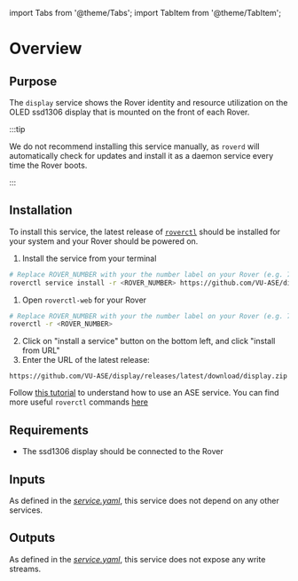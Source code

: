 import Tabs from '@theme/Tabs';
import TabItem from '@theme/TabItem';

# Overview

## Purpose 

The `display` service shows the Rover identity and resource utilization on the OLED ssd1306 display that is mounted on the front of each Rover.

:::tip

We do not recommend installing this service manually, as `roverd` will automatically check for updates and install it as a daemon service every time the Rover boots.

:::

## Installation

To install this service, the latest release of [`roverctl`](https://ase.vu.nl/docs/framework/Software/rover/roverctl/installation) should be installed for your system and your Rover should be powered on.

<Tabs groupId="installation-method">
<TabItem value="roverctl" label="Using roverctl" default>

1. Install the service from your terminal
```bash
# Replace ROVER_NUMBER with your the number label on your Rover (e.g. 7)
roverctl service install -r <ROVER_NUMBER> https://github.com/VU-ASE/display/releases/latest/download/display.zip 
```

</TabItem>
<TabItem value="roverctl-web" label="Using roverctl-web">

1. Open `roverctl-web` for your Rover
```bash
# Replace ROVER_NUMBER with your the number label on your Rover (e.g. 7)
roverctl -r <ROVER_NUMBER>
```
2. Click on "install a service" button on the bottom left, and click "install from URL"
3. Enter the URL of the latest release:
```
https://github.com/VU-ASE/display/releases/latest/download/display.zip 
```

</TabItem>
</Tabs>

Follow [this tutorial](https://ase.vu.nl/docs/tutorials/write-a-service/upload) to understand how to use an ASE service. You can find more useful `roverctl` commands [here](/docs/framework/Software/rover/roverctl/usage)

## Requirements

- The ssd1306 display should be connected to the Rover

## Inputs

As defined in the [*service.yaml*](https://github.com/VU-ASE/display/blob/main/service.yaml), this service does not depend on any other services.

## Outputs

As defined in the [*service.yaml*](https://github.com/VU-ASE/display/blob/main/service.yaml), this service does not expose any write streams.